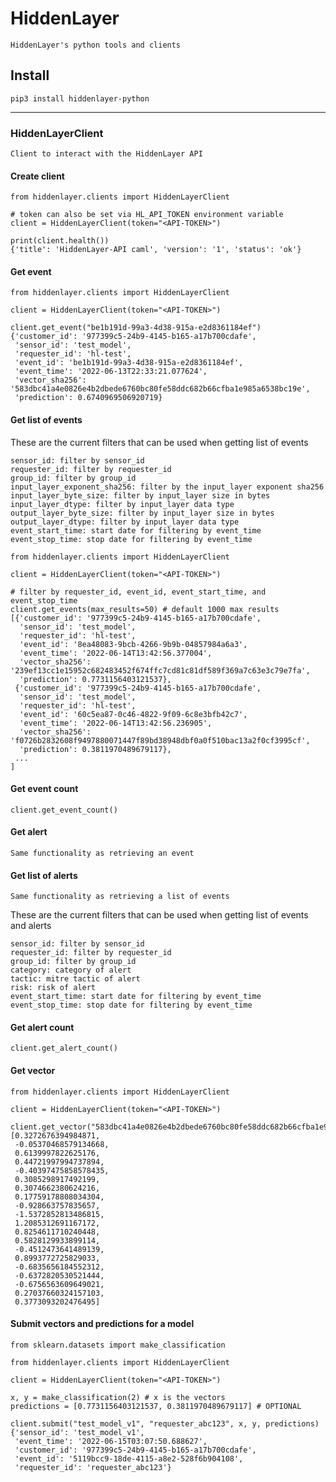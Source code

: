 # HiddenLayer

    HiddenLayer's python tools and clients





## Install

    pip3 install hiddenlayer-python

---

### HiddenLayerClient

    Client to interact with the HiddenLayer API

#### Create client
```python3
from hiddenlayer.clients import HiddenLayerClient

# token can also be set via HL_API_TOKEN environment variable
client = HiddenLayerClient(token="<API-TOKEN>")

print(client.health())
{'title': 'HiddenLayer-API caml', 'version': '1', 'status': 'ok'}
```

#### Get event
```python3
from hiddenlayer.clients import HiddenLayerClient

client = HiddenLayerClient(token="<API-TOKEN>")

client.get_event("be1b191d-99a3-4d38-915a-e2d8361184ef")
{'customer_id': '977399c5-24b9-4145-b165-a17b700cdafe',
 'sensor_id': 'test_model',
 'requester_id': 'hl-test',
 'event_id': 'be1b191d-99a3-4d38-915a-e2d8361184ef',
 'event_time': '2022-06-13T22:33:21.077624',
 'vector_sha256': '583dbc41a4e0826e4b2dbede6760bc80fe58ddc682b66cfba1e985a6538bc19e',
 'prediction': 0.6740969506920719}
```

#### Get list of events

These are the current filters that can be used when getting list of events

    sensor_id: filter by sensor_id
    requester_id: filter by requester_id
    group_id: filter by group_id
    input_layer_exponent_sha256: filter by the input_layer exponent sha256
    input_layer_byte_size: filter by input_layer size in bytes
    input_layer_dtype: filter by input_layer data type
    output_layer_byte_size: filter by input_layer size in bytes
    output_layer_dtype: filter by input_layer data type
    event_start_time: start date for filtering by event_time
    event_stop_time: stop date for filtering by event_time

```python3
from hiddenlayer.clients import HiddenLayerClient

client = HiddenLayerClient(token="<API-TOKEN>")

# filter by requester_id, event_id, event_start_time, and event_stop_time
client.get_events(max_results=50) # default 1000 max results
[{'customer_id': '977399c5-24b9-4145-b165-a17b700cdafe',
  'sensor_id': 'test_model',
  'requester_id': 'hl-test',
  'event_id': '8ea48083-9bcb-4266-9b9b-04857984a6a3',
  'event_time': '2022-06-14T13:42:56.377004',
  'vector_sha256': '239ef13cc1e15952c682483452f674ffc7cd81c81df589f369a7c63e3c79e7fa',
  'prediction': 0.7731156403121537},
 {'customer_id': '977399c5-24b9-4145-b165-a17b700cdafe',
  'sensor_id': 'test_model',
  'requester_id': 'hl-test',
  'event_id': '60c5ea87-0c46-4822-9f09-6c8e3bfb42c7',
  'event_time': '2022-06-14T13:42:56.236905',
  'vector_sha256': 'f0726b2832608f9497880071447f89bd38948dbf0a0f510bac13a2f0cf3995cf',
  'prediction': 0.3811970489679117},
 ...
]
```

#### Get event count
```python3
client.get_event_count()
```

#### Get alert

    Same functionality as retrieving an event


#### Get list of alerts

    Same functionality as retrieving a list of events

These are the current filters that can be used when getting list of events and alerts

    sensor_id: filter by sensor_id
    requester_id: filter by requester_id
    group_id: filter by group_id
    category: category of alert
    tactic: mitre tactic of alert
    risk: risk of alert
    event_start_time: start date for filtering by event_time
    event_stop_time: stop date for filtering by event_time


#### Get alert count
```python3
client.get_alert_count()
```

#### Get vector
```python3
from hiddenlayer.clients import HiddenLayerClient

client = HiddenLayerClient(token="<API-TOKEN>")

client.get_vector("583dbc41a4e0826e4b2dbede6760bc80fe58ddc682b66cfba1e985a6538bc19e")
[0.3272676394984871,
 -0.05370468579134668,
 0.6139997822625176,
 0.44721997994737894,
 -0.40397475858578435,
 0.3085298917492199,
 0.3074662380624216,
 0.17759178808034304,
 -0.928663757835657,
 -1.5372852813486815,
 1.2085312691167172,
 0.8254611710240448,
 0.5828129933899114,
 -0.4512473641489139,
 0.8993772725829033,
 -0.6835656184552312,
 -0.6372820530521444,
 -0.6756563609649021,
 0.27037660324157103,
 0.3773093202476495]
```

#### Submit vectors and predictions for a model
```python3
from sklearn.datasets import make_classification

from hiddenlayer.clients import HiddenLayerClient

client = HiddenLayerClient(token="<API-TOKEN>")

x, y = make_classification(2) # x is the vectors
predictions = [0.7731156403121537, 0.3811970489679117] # OPTIONAL

client.submit("test_model_v1", "requester_abc123", x, y, predictions)
{'sensor_id': 'test_model_v1',
 'event_time': '2022-06-15T03:07:50.688627',
 'customer_id': '977399c5-24b9-4145-b165-a17b700cdafe',
 'event_id': '5119bcc9-18de-4115-a8e2-528f6b904108',
 'requester_id': 'requester_abc123'}
```